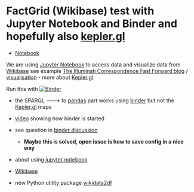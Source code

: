 # FactGrid (Wikibase) test with Jupyter Notebook and Binder and hopefully also [kepler.gl](https://kepler.gl/)

* [Notebook](https://github.com/salgo60/FactGrid/blob/master/FactGrid%20-%3E%20Kepler.gl.ipynb)

We are using [Jupyter Notebook](https://jupyter.org/) to access data and visualize data from [Wikibase](https://wikiba.se/) see example [The Illuminati Correspondence Fast Forward blog](https://blog.factgrid.de/archives/1695) / [visualisation](https://database.factgrid.de/tools/illuminati.html) - more about [Kepler.gl](https://kepler.gl/)

Run this with 
[![Binder](https://mybinder.org/badge_logo.svg)](https://mybinder.org/v2/gh/salgo60/FactGrid/master)

* the SPARQL ---> to [pandas](https://pandas.pydata.org/) part works using [binder](https://mybinder.org/) but not the [Kepler.gl](https://kepler.gl/) maps 

* [video](https://www.youtube.com/watch?v=WfRQQJ0vO44) showing how binder is started
* see question in [binder discussion](https://discourse.jupyter.org/t/kepler-gl-using-binder/5090)
  * **Maybe this is solved, open issue is how to save config in a nice way**
* about using [jupyter notebook](https://jupyter.org/install.html)
* [Wikibase](https://wikiba.se/)
* new Python utility package [wikidata2df](https://github.com/jvfe/wikidata2df)

